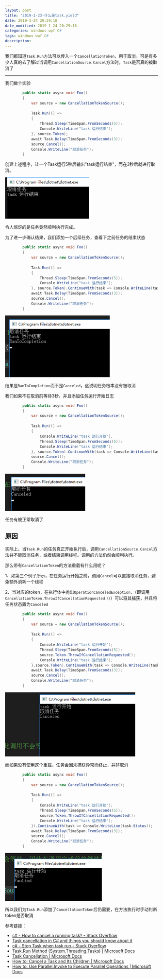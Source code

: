 ```yaml
---
layout: post
title: "2019-1-23-什么是task.yield"
date: 2019-1-24 20:29:10
date_modified: 2019-1-24 20:29:16
categories: windows wpf C#
tags: windows wpf C#
description: 
---
```


我们都知道`Task.Run`方法可以传入一个`CancellationToken`，用于取消。可是有多少人真的去了解过当调用`CancellationSource.Cancel`方法时，`Task`是否真的被取消了

-----

我们做个实验

```C#
        public static async void Foo()
        {
            var source = new CancellationTokenSource();

            Task.Run(() =>
            {
                Thread.Sleep(TimeSpan.FromSeconds(5));
                Console.WriteLine("task 运行结束");
            }, source.Token);
            await Task.Delay(TimeSpan.FromSeconds(3));
            source.Cancel();
            Console.WriteLine("取消任务");
        }
```

创建上述程序，让一个Task运行5秒后输出"task运行结束"，而在3秒后就进行取消。

![1548577331312](../media/1548577331312.png)

令人惊讶的是任务竟然顺利执行完成。

为了进一步确认结果，我们添加一个后续任务，查看下之前任务的结束状态

```C#
        public static async void Foo()
        {
            var source = new CancellationTokenSource();

            Task.Run(() =>
            {
                Thread.Sleep(TimeSpan.FromSeconds(5));
                Console.WriteLine("task 运行结束");
            }, source.Token).ContinueWith(task => Console.WriteLine(task.Status));
            await Task.Delay(TimeSpan.FromSeconds(3));
            source.Cancel();
            Console.WriteLine("取消任务");
        }
```

![1548577616715](../media/1548577616715.png)

结果是`RanToCompletion`而不是`Canceled`，这说明任务根本没有被取消

我们如果不在取消前等待3秒，并且添加任务运行开始日志

```C#
        public static async void Foo()
        {
            var source = new CancellationTokenSource();

            Task.Run(() =>
            {
                Console.WriteLine("task 运行开始");
                Thread.Sleep(TimeSpan.FromSeconds(5));
                Console.WriteLine("task 运行结束");
            }, source.Token).ContinueWith(task => Console.WriteLine(task.Status));
            source.Cancel();
            Console.WriteLine("取消任务");
        }
```

![1548577856869](../media/1548577856869.png)

任务有被正常取消了

## 原因

实际上，当`Task.Run`的任务真正开始执行后，调用`CancellationSource.Cancel`方法并不能取消任务，或者结束调用线程。调用的方法仍然会顺利执行。

那么带有`CancellationToken`的方法重载有什么用呢？

1、如第三个例子所示，在任务运行开始之前，调用`Cancel`可以直接取消任务，避免额外消耗一个线程

2、当对应的token，在执行体中抛出`OperationCanceledException`，（即调用`CancellationToken.ThrowIfCancellationRequested（）`）可以将其捕获，并且将任务状态置为`Canceled`

```C#
        public static async void Foo()
        {
            var source = new CancellationTokenSource();

            Task.Run(() =>
            {
                Console.WriteLine("task 运行开始");
                Thread.Sleep(TimeSpan.FromSeconds(5));
                source.Token.ThrowIfCancellationRequested();
                Console.WriteLine("task 运行结束");
            },source.Token).ContinueWith(task => Console.WriteLine(task.Status));
            await Task.Delay(TimeSpan.FromSeconds(3));
            source.Cancel();
            Console.WriteLine("取消任务");
        }
```

![1548578521834](../media/1548578521834.png)

而如果没有使用这个重载，任务会因未捕获异常而终止，并非取消

```C#
        public static async void Foo()
        {
            var source = new CancellationTokenSource();

            Task.Run(() =>
            {
                Console.WriteLine("task 运行开始");
                Thread.Sleep(TimeSpan.FromSeconds(5));
                source.Token.ThrowIfCancellationRequested();
                Console.WriteLine("task 运行结束");
            }).ContinueWith(task => Console.WriteLine(task.Status));
            await Task.Delay(TimeSpan.FromSeconds(3));
            source.Cancel();
            Console.WriteLine("取消任务");
        }
```

![1548578490122](../media/1548578490122.png)

所以我们为`Task.Run`添加了`CancellationToken`后仍需要，在方法执行时手动判断token是否取消



参考链接：

- [c# - How to cancel a running task? - Stack Overflow](https://stackoverflow.com/questions/50232129/how-to-cancel-a-running-task)
- [Task cancellation in C# and things you should know about it](https://binary-studio.com/2015/10/23/task-cancellation-in-c-and-things-you-should-know-about-it/)
- [c# - Stop Task when task run - Stack Overflow](https://stackoverflow.com/questions/36911609/stop-task-when-task-run)
- [Task.Run Method (System.Threading.Tasks) | Microsoft Docs](https://docs.microsoft.com/en-us/dotnet/api/system.threading.tasks.task.run?redirectedfrom=MSDN&view=netframework-4.7.2#System_Threading_Tasks_Task_Run_System_Action_System_Threading_CancellationToken_)
- [Task Cancellation | Microsoft Docs](https://docs.microsoft.com/en-us/dotnet/standard/parallel-programming/task-cancellation?view=netframework-4.7.2)
- [How to: Cancel a Task and Its Children | Microsoft Docs](https://docs.microsoft.com/en-us/dotnet/standard/parallel-programming/how-to-cancel-a-task-and-its-children)
- [How to: Use Parallel.Invoke to Execute Parallel Operations | Microsoft Docs](https://docs.microsoft.com/en-us/dotnet/standard/parallel-programming/how-to-use-parallel-invoke-to-execute-parallel-operations)

  







